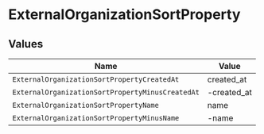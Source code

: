 # ExternalOrganizationSortProperty


## Values

| Name                                             | Value                                            |
| ------------------------------------------------ | ------------------------------------------------ |
| `ExternalOrganizationSortPropertyCreatedAt`      | created_at                                       |
| `ExternalOrganizationSortPropertyMinusCreatedAt` | -created_at                                      |
| `ExternalOrganizationSortPropertyName`           | name                                             |
| `ExternalOrganizationSortPropertyMinusName`      | -name                                            |
